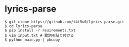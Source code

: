 # lyrics-parse

```console
$ git clone https://github.com/t4t5u0/lyrics-parse.git
$ cd lyrics-parse
$ pip install -r reuirements.txt
$ vim input.txt # 歌詞を貼り付ける
$ python main.py | pbcopy
```